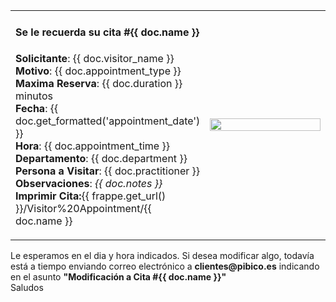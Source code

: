 <div class="container row">
  <table>
    <tr>
      <td style="width: 55%;">
        <h4>Se le recuerda su cita <b>#{{ doc.name }}</b></h4>
        <p><b>Solicitante</b>: {{ doc.visitor_name }}<br>
        <b>Motivo</b>: {{ doc.appointment_type }}<br>
        <b>Maxima Reserva</b>: {{ doc.duration }} minutos<br>
        <b>Fecha</b>: {{ doc.get_formatted('appointment_date') }}<br>
        <b>Hora</b>: {{ doc.appointment_time }}<br>
        <b>Departamento</b>: {{ doc.department }}<br>
        <b>Persona a Visitar</b>: {{ doc.practitioner }}<br>
        <b>Observaciones</b>: <i>{{ doc.notes }}</i><br>
        <b>Imprimir Cita:</b>{{ frappe.get_url() }}/Visitor%20Appointment/{{ doc.name }}
      </td>
      <td style="width: 45%;">
        <img width="100%" src="{{ doc.qr_code }}" />
      </td>
    </tr>
  </table>
  <p>Le esperamos en el dia y hora indicados. Si desea modificar algo, todavía está a tiempo enviando correo electr&oacute;nico a <b>clientes@pibico.es</b> indicando en el asunto <b>"Modificaci&oacute;n a Cita #{{ doc.name }}"</b><br>Saludos</p>
</div>